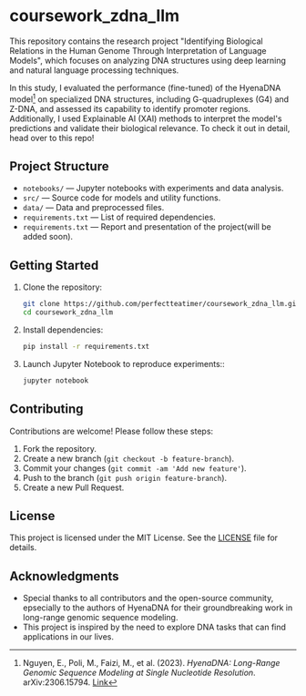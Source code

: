 # coursework_zdna_llm

This repository contains the research project "Identifying Biological Relations in the Human Genome Through Interpretation of Language Models", which focuses on analyzing DNA structures using deep learning and natural language processing techniques.

In this study, I evaluated the performance (fine-tuned) of the HyenaDNA model[^1] on specialized DNA structures, including G-quadruplexes (G4) and Z-DNA, and assessed its capability to identify promoter regions. Additionally, I used Explainable AI (XAI) methods to interpret the model's predictions and validate their biological relevance. To check it out in detail, head over to this repo!

## Project Structure

- `notebooks/` — Jupyter notebooks with experiments and data analysis.
- `src/` — Source code for models and utility functions.
- `data/` — Data and preprocessed files.
- `requirements.txt` — List of required dependencies.
- `requirements.txt` — Report and presentation of the project(will be added soon).

## Getting Started

1. Clone the repository:
   ```bash
   git clone https://github.com/perfectteatimer/coursework_zdna_llm.git
   cd coursework_zdna_llm
   ```
2. Install dependencies:
   ```bash
   pip install -r requirements.txt
   ``` 
3. Launch Jupyter Notebook to reproduce experiments::
   ```bash
   jupyter notebook
   ``` 
## Contributing

Contributions are welcome! Please follow these steps:

1. Fork the repository.
2. Create a new branch (`git checkout -b feature-branch`).
3. Commit your changes (`git commit -am 'Add new feature'`).
4. Push to the branch (`git push origin feature-branch`).
5. Create a new Pull Request.

## License

This project is licensed under the MIT License. See the [LICENSE](LICENSE) file for details.

## Acknowledgments

- Special thanks to all contributors and the open-source community, epsecially to the authors of HyenaDNA for their groundbreaking work in long-range genomic sequence modeling.
- This project is inspired by the need to explore DNA tasks that can find applications in our lives.

[^1]: Nguyen, E., Poli, M., Faizi, M., et al. (2023). *HyenaDNA: Long-Range Genomic Sequence Modeling at Single Nucleotide Resolution*. arXiv:2306.15794. [Link](https://arxiv.org/abs/2306.15794)
